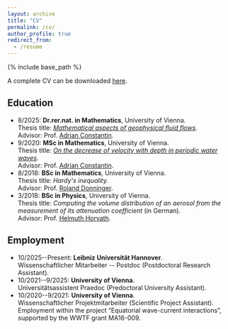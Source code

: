 ```yaml
---
layout: archive
title: "CV"
permalink: /cv/
author_profile: true
redirect_from:
  - /resume
---
```


{% include base_path %}

A complete CV can be downloaded [here](https://luigi-roberti.github.io/files/CV.pdf).

Education
------
* 8/2025: <b>Dr.rer.nat. in Mathematics</b>, University of Vienna.<br />
Thesis title: [<i>Mathematical aspects of geophysical fluid flows</i>](https://utheses.univie.ac.at/detail/76235/).<br />
Advisor: Prof. [Adrian Constantin](https://ucrisportal.univie.ac.at/en/persons/adrian-constantin).
* 9/2020: <b>MSc in Mathematics</b>, University of Vienna.<br />
Thesis title: [<i>On the decrease of velocity with depth in periodic water waves</i>](https://utheses.univie.ac.at/detail/56793/).<br />
Advisor: Prof. [Adrian Constantin](https://ucrisportal.univie.ac.at/en/persons/adrian-constantin).
* 8/2018: <b>BSc in Mathematics</b>, University of Vienna.<br />
Thesis title: <i>Hardy's inequality.</i><br />
Advisor: Prof. [Roland Donninger](https://homepage.univie.ac.at/roland.donninger/).
* 3/2018: <b>BSc in Physics</b>, University of Vienna.<br />
Thesis title: <i>Computing the volume distribution of an aerosol from the measurement of its attenuation coefficient</i> (in German).<br />
Advisor: Prof. [Helmuth Horvath](https://oecv.at/Biolex/Detail/10800194).

Employment
------
* 10/2025--Present: <b>Leibniz Universität Hannover</b>.<br />
Wissenschaftlicher Mitarbeiter -- Postdoc (Postdoctoral Research Assistant).
* 10/2021--9/2025: <b>University of Vienna</b>.<br />
Universitätsassistent Praedoc (Predoctoral University Assistant).
* 10/2020--9/2021: <b>University of Vienna</b>.<br />
Wissenschaftlicher Projektmitarbeiter (Scientific Project Assistant).<br />
Employment within the project “Equatorial wave-current interactions”, supported by the WWTF grant MA16-009.

